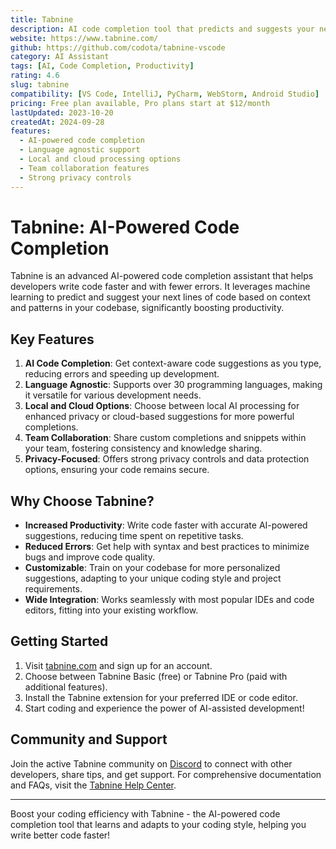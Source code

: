 ```yaml
---
title: Tabnine
description: AI code completion tool that predicts and suggests your next lines of code
website: https://www.tabnine.com/
github: https://github.com/codota/tabnine-vscode
category: AI Assistant
tags: [AI, Code Completion, Productivity]
rating: 4.6
slug: tabnine
compatibility: [VS Code, IntelliJ, PyCharm, WebStorm, Android Studio]
pricing: Free plan available, Pro plans start at $12/month
lastUpdated: 2023-10-20
createdAt: 2024-09-28
features:
  - AI-powered code completion
  - Language agnostic support
  - Local and cloud processing options
  - Team collaboration features
  - Strong privacy controls
---
```


# Tabnine: AI-Powered Code Completion

Tabnine is an advanced AI-powered code completion assistant that helps developers write code faster and with fewer errors. It leverages machine learning to predict and suggest your next lines of code based on context and patterns in your codebase, significantly boosting productivity.

## Key Features

1. **AI Code Completion**: Get context-aware code suggestions as you type, reducing errors and speeding up development.
2. **Language Agnostic**: Supports over 30 programming languages, making it versatile for various development needs.
3. **Local and Cloud Options**: Choose between local AI processing for enhanced privacy or cloud-based suggestions for more powerful completions.
4. **Team Collaboration**: Share custom completions and snippets within your team, fostering consistency and knowledge sharing.
5. **Privacy-Focused**: Offers strong privacy controls and data protection options, ensuring your code remains secure.

## Why Choose Tabnine?

- **Increased Productivity**: Write code faster with accurate AI-powered suggestions, reducing time spent on repetitive tasks.
- **Reduced Errors**: Get help with syntax and best practices to minimize bugs and improve code quality.
- **Customizable**: Train on your codebase for more personalized suggestions, adapting to your unique coding style and project requirements.
- **Wide Integration**: Works seamlessly with most popular IDEs and code editors, fitting into your existing workflow.

## Getting Started

1. Visit [tabnine.com](https://www.tabnine.com/) and sign up for an account.
2. Choose between Tabnine Basic (free) or Tabnine Pro (paid with additional features).
3. Install the Tabnine extension for your preferred IDE or code editor.
4. Start coding and experience the power of AI-assisted development!

## Community and Support

Join the active Tabnine community on [Discord](https://discord.gg/5GnbDg5Jmg) to connect with other developers, share tips, and get support. For comprehensive documentation and FAQs, visit the [Tabnine Help Center](https://support.tabnine.com/).

---

Boost your coding efficiency with Tabnine - the AI-powered code completion tool that learns and adapts to your coding style, helping you write better code faster!
